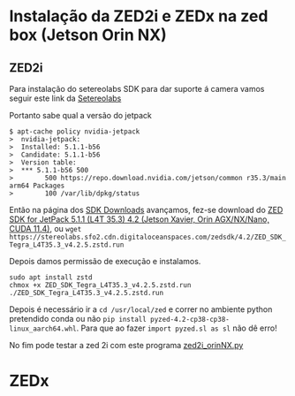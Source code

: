 # Instalação da ZED2i e ZEDx na zed box (Jetson Orin NX)
## ZED2i
Para instalação do setereolabs SDK  para dar suporte á camera vamos seguir este link da [Setereolabs](https://www-stereolabs-com.translate.goog/docs/get-started-with-zed-box-orin-nx/installation?_x_tr_sl=en&_x_tr_tl=pt-PT&_x_tr_hl=pt-PT&_x_tr_pto=wapp)

Portanto sabe qual a versão do jetpack
``` shell
$ apt-cache policy nvidia-jetpack
>  nvidia-jetpack:
>  Installed: 5.1.1-b56
>  Candidate: 5.1.1-b56
>  Version table:
>  *** 5.1.1-b56 500
>        500 https://repo.download.nvidia.com/jetson/common r35.3/main arm64 Packages
>        100 /var/lib/dpkg/status
```
Então na página dos [SDK Downloads](https://www.stereolabs.com/en-pt/developers/release) avançamos, fez-se download do [ZED SDK for JetPack 5.1.1 (L4T 35.3) 4.2 (Jetson Xavier, Orin AGX/NX/Nano, CUDA 11.4)](https://stereolabs.sfo2.cdn.digitaloceanspaces.com/zedsdk/4.2/ZED_SDK_Tegra_L4T35.3_v4.2.5.zstd.run), ou `wget https://stereolabs.sfo2.cdn.digitaloceanspaces.com/zedsdk/4.2/ZED_SDK_Tegra_L4T35.3_v4.2.5.zstd.run`

Depois damos permissão de execução e instalamos.
``` shell
sudo apt install zstd
chmox +x ZED_SDK_Tegra_L4T35.3_v4.2.5.zstd.run
./ZED_SDK_Tegra_L4T35.3_v4.2.5.zstd.run
```
Depois é necessário ir a `cd /usr/local/zed` e correr no ambiente python pretendido conda ou não `pip install pyzed-4.2-cp38-cp38-linux_aarch64.whl`. Para que ao fazer `import pyzed.sl as sl` não dê erro!

No fim pode testar a zed 2i com este programa [zed2i_orinNX.py](./zed2i_orinNX.py)

# ZEDx
